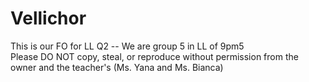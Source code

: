 # Vellichor
This is our FO for LL Q2 -- We are group 5 in LL of 9pm5
<br> Please DO NOT copy, steal, or reproduce without permission from the owner and the teacher's (Ms. Yana and Ms. Bianca)
